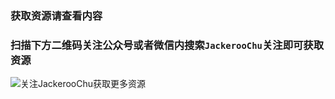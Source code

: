 
### 获取资源请查看内容
### 扫描下方二维码关注公众号或者微信内搜索`JackerooChu`关注即可获取资源
![关注JackerooChu获取更多资源](https://github.com/chuzhaozhi/GetSource/blob/main/1605858950625.png?raw=true)

